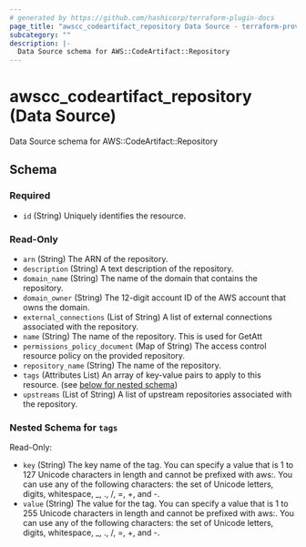 ```yaml
---
# generated by https://github.com/hashicorp/terraform-plugin-docs
page_title: "awscc_codeartifact_repository Data Source - terraform-provider-awscc"
subcategory: ""
description: |-
  Data Source schema for AWS::CodeArtifact::Repository
---
```


# awscc_codeartifact_repository (Data Source)

Data Source schema for AWS::CodeArtifact::Repository



<!-- schema generated by tfplugindocs -->
## Schema

### Required

- `id` (String) Uniquely identifies the resource.

### Read-Only

- `arn` (String) The ARN of the repository.
- `description` (String) A text description of the repository.
- `domain_name` (String) The name of the domain that contains the repository.
- `domain_owner` (String) The 12-digit account ID of the AWS account that owns the domain.
- `external_connections` (List of String) A list of external connections associated with the repository.
- `name` (String) The name of the repository. This is used for GetAtt
- `permissions_policy_document` (Map of String) The access control resource policy on the provided repository.
- `repository_name` (String) The name of the repository.
- `tags` (Attributes List) An array of key-value pairs to apply to this resource. (see [below for nested schema](#nestedatt--tags))
- `upstreams` (List of String) A list of upstream repositories associated with the repository.

<a id="nestedatt--tags"></a>
### Nested Schema for `tags`

Read-Only:

- `key` (String) The key name of the tag. You can specify a value that is 1 to 127 Unicode characters in length and cannot be prefixed with aws:. You can use any of the following characters: the set of Unicode letters, digits, whitespace, _, ., /, =, +, and -.
- `value` (String) The value for the tag. You can specify a value that is 1 to 255 Unicode characters in length and cannot be prefixed with aws:. You can use any of the following characters: the set of Unicode letters, digits, whitespace, _, ., /, =, +, and -.
